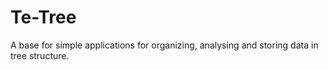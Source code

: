 # Te-Tree
A base for simple applications for organizing, analysing and storing data in tree structure.
